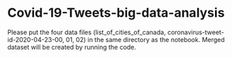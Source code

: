# Covid-19-Tweets-big-data-analysis
Please put the four data files (list_of_cities_of_canada, coronavirus-tweet-id-2020-04-23-00, 01, 02) in the same directory as the notebook. Merged dataset will be created by running the code.  
